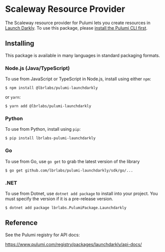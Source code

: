 
# Scaleway Resource Provider

The Scaleway resource provider for Pulumi lets you create resources in [Launch Darkly](https://launchdarkly.com/). To use
this package, please [install the Pulumi CLI first](https://pulumi.com/).

## Installing

This package is available in many languages in standard packaging formats.

### Node.js (Java/TypeScript)

To use from JavaScript or TypeScript in Node.js, install using either `npm`:

```
$ npm install @lbrlabs/pulumi-launchdarkly
```

or `yarn`:

```
$ yarn add @lbrlabs/pulumi-launchdarkly
```

### Python

To use from Python, install using `pip`:

```
$ pip install lbrlabs-pulumi-launchdarkly
```

### Go

To use from Go, use `go get` to grab the latest version of the library

```
$ go get github.com/lbrlabs/pulumi-launchdarkly/sdk/go/...
```

### .NET

To use from Dotnet, use `dotnet add package` to install into your project. You must specify the version if it is a pre-release version.


```
$ dotnet add package lbrlabs.PulumiPackage.Launchdarkly
```

## Reference

See the Pulumi registry for API docs:

https://www.pulumi.com/registry/packages/launchdarkly/api-docs/
